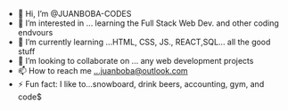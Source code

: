 - 👋 Hi, I’m @JUANBOBA-CODES
- 👀 I’m interested in ... learning the Full Stack Web Dev. and other coding endvours
- 🌱 I’m currently learning ...HTML, CSS, JS., REACT,SQL... all the good stuff
- 💞️ I’m looking to collaborate on ... any web development projects
- 📫 How to reach me ...juanboba@outlook.com
- ⚡ Fun fact: I like to...snowboard, drink beers, accounting, gym, and code$

<!---
JUANBOBA-CODES/JUANBOBA-CODES is a ✨ special ✨ repository because its `README.md` (this file) appears on your GitHub profile.
You can click the Preview link to take a look at your changes.
--->
